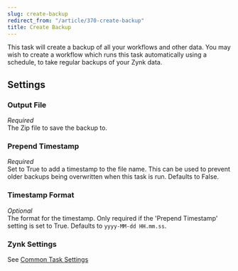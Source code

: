 ```yaml
---
slug: create-backup
redirect_from: "/article/370-create-backup"
title: Create Backup
---
```

This task will create a backup of all your workflows and other data. You may wish to create a workflow which runs this task automatically using a schedule, to take regular backups of your Zynk data.

## Settings
### Output File
_Required_  
The Zip file to save the backup to.

### Prepend Timestamp
_Required_  
Set to True to add a timestamp to the file name. This can be used to prevent older backups being overwritten when this task is run. Defaults to False.

### Timestamp Format
_Optional_  
The format for the timestamp. Only required if the 'Prepend Timestamp' setting is set to True. Defaults to `yyyy-MM-dd HH.mm.ss`.

### Zynk Settings
See [Common Task Settings](common-task-settings)